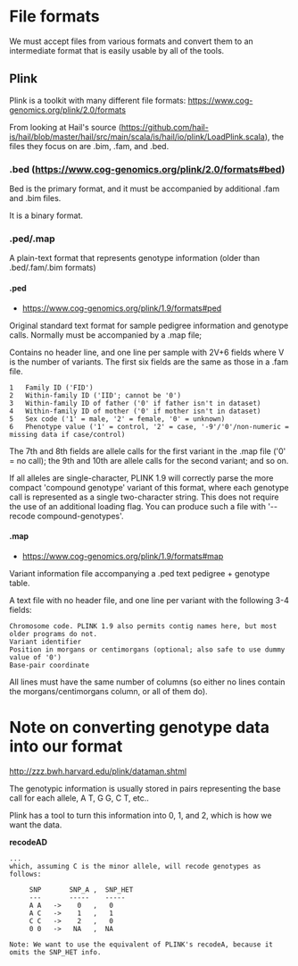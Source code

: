 # File formats

We must accept files from various formats and convert them to an intermediate format that is easily usable by all of the tools.

## Plink

Plink is a toolkit with many different file formats: https://www.cog-genomics.org/plink/2.0/formats 

From looking at Hail's source (https://github.com/hail-is/hail/blob/master/hail/src/main/scala/is/hail/io/plink/LoadPlink.scala), the
  files they focus on are .bim, .fam, and .bed.
  
### .bed (https://www.cog-genomics.org/plink/2.0/formats#bed)

Bed is the primary format, and it must be accompanied by additional .fam and .bim files.

It is a binary format.

### .ped/.map

A plain-text format that represents genotype information (older than .bed/.fam/.bim formats)

#### .ped

* https://www.cog-genomics.org/plink/1.9/formats#ped

Original standard text format for sample pedigree information and genotype calls. Normally must be accompanied by a .map file;

Contains no header line, and one line per sample with 2V+6 fields where V is the number of variants. 
  The first six fields are the same as those in a .fam file. 

```
1   Family ID ('FID')
2   Within-family ID ('IID'; cannot be '0')
3   Within-family ID of father ('0' if father isn't in dataset)
4   Within-family ID of mother ('0' if mother isn't in dataset)
5   Sex code ('1' = male, '2' = female, '0' = unknown)
6   Phenotype value ('1' = control, '2' = case, '-9'/'0'/non-numeric = missing data if case/control)
```

The 7th and 8th fields are allele calls for the first variant in the .map file ('0' = no call);
  the 9th and 10th are allele calls for the second variant; and so on.

If all alleles are single-character, PLINK 1.9 will correctly parse the more compact 'compound genotype' variant of this format,
 where each genotype call is represented as a single two-character string. This does not require the use of an additional 
 loading flag. You can produce such a file with '--recode compound-genotypes'.

#### .map

* https://www.cog-genomics.org/plink/1.9/formats#map

Variant information file accompanying a .ped text pedigree + genotype table.

A text file with no header file, and one line per variant with the following 3-4 fields:

    Chromosome code. PLINK 1.9 also permits contig names here, but most older programs do not.
    Variant identifier
    Position in morgans or centimorgans (optional; also safe to use dummy value of '0')
    Base-pair coordinate

All lines must have the same number of columns (so either no lines contain the morgans/centimorgans column, or all of them do).

# Note on converting genotype data into our format

http://zzz.bwh.harvard.edu/plink/dataman.shtml

The genotypic information is usually stored in pairs representing the base call for each allele, A T, G G, C T, etc..

Plink has a tool to turn this information into 0, 1, and 2, which is how we want the data.

**recodeAD**
```
...
which, assuming C is the minor allele, will recode genotypes as follows:

     SNP       SNP_A ,  SNP_HET
     ---       -----    -----
     A A   ->    0   ,   0
     A C   ->    1   ,   1
     C C   ->    2   ,   0
     0 0   ->   NA   ,  NA

Note: We want to use the equivalent of PLINK's recodeA, because it omits the SNP_HET info. 
```


